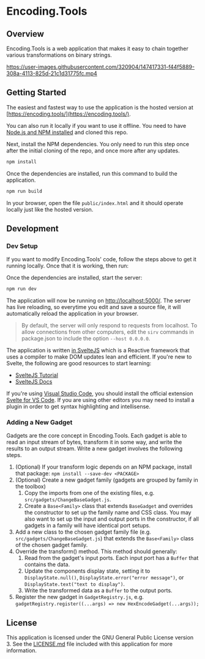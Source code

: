 # Encoding.Tools

## Overview

Encoding.Tools is a web application that makes it easy to chain together various
transformations on binary strings.

https://user-images.githubusercontent.com/320904/147417331-f44f5889-308a-4113-825d-21c1d31775fc.mp4

## Getting Started

The easiest and fastest way to use the application is the hosted version at
[https://encoding.tools/](https://encoding.tools/).

You can also run it locally if you want to use it offline. You need to have [Node.js and
NPM installed](https://docs.npmjs.com/downloading-and-installing-node-js-and-npm) and
cloned this repo.

Next, install the NPM dependencies. You only need to run this step once after the
initial cloning of the repo, and once more after any updates.

```bash
npm install
```

Once the dependencies are installed, run this command to build the application.

```bash
npm run build
```

In your browser, open the file `public/index.html` and it should operate locally just
like the hosted version.

## Development

### Dev Setup
If you want to modify Encoding.Tools' code, follow the steps above to get it running
locally. Once that it is working, then run:

Once the dependencies are installed, start the server:

```bash
npm run dev
```

The application will now be running on [http://localhost:5000/](http://localhost:5000/).
The server has live reloading, so everytime you edit and save a source file, it will
automatically reload the application in your browser.

> By default, the server will only respond to requests from localhost. To allow
> connections from other computers, edit the `sirv` commands in package.json to include
> the option `--host 0.0.0.0`.

The application is written [in SvelteJS](https://svelte.dev/) which is a Reactive
framework that uses a compiler to make DOM updates lean and efficient. If you're new to
Svelte, the following are good resources to start learning:

* [SvelteJS Tutorial](https://svelte.dev/tutorial/basics)
* [SvelteJS Docs](https://svelte.dev/docs)

If you're using [Visual Studio Code](https://code.visualstudio.com/), you should install
the official extension [Svelte for VS
Code](https://marketplace.visualstudio.com/items?itemName=svelte.svelte-vscode). If you
are using other editors you may need to install a plugin in order to get syntax
highlighting and intellisense.

### Adding a New Gadget

Gadgets are the core concept in Encoding.Tools. Each gadget is able to read an input
stream of bytes, transform it in some way, and write the results to an output stream.
Write a new gadget involves the following steps.

1. (Optional) If your transform logic depends on an NPM package, install that package:
   `npm install --save-dev <PACKAGE>`
2. (Optional) Create a new gadget family (gadgets are grouped by family in the toolbox)
    1. Copy the imports from one of the existing files, e.g.
       `src/gadgets/ChangeBaseGadget.js`.
    2. Create a `Base<Family>` class that extends `BaseGadget` and overrides the
       constructor to set up the family name and CSS class. You may also want to set up
       the input and output ports in the constructor, if all gadgets in a family will
       have identical port setups.
3. Add a new class to the chosen gadget family file (e.g.
   `src/gadgets/ChangeBaseGadget.js`) that extends the `Base<Family>` class of the
   chosen gadget family.
4. Override the transform() method. This method should generally:
    1. Read from the gadget's input ports. Each input port has a `Buffer` that contains
       the data.
    2. Update the components display state, setting it to `DisplayState.null()`,
       `DisplayState.error("error message")`, or `DisplayState.text("text to display")`.
    3. Write the transformed data as a `Buffer` to the output ports.
5. Register the new gadget in `GadgetRegistry.js`, e.g. `gadgetRegistry.register((...args) => new HexEncodeGadget(...args));`

## License

This application is licensed under the GNU General Public License version 3. See the
[LICENSE.md](LICENSE.md) file included with this application for more information.
